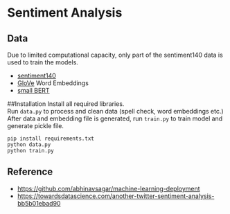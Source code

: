 # Sentiment Analysis

## Data
Due to limited computational capacity, only part of the sentiment140 data is used to train the models.
<br>
* [sentiment140](http://help.sentiment140.com/home) <br>
* [GloVe](https://nlp.stanford.edu/projects/glove/) Word Embeddings
* [small BERT](https://arxiv.org/abs/1908.08962)


##Installation
Install all required libraries. <br>
Run `data.py` to process and clean data (spell check, word embeddings etc.) <br>
After data and embedding file is generated, run `train.py` to train model and generate pickle file.
```buildoutcfg
pip install requirements.txt
python data.py
python train.py
```


## Reference
* https://github.com/abhinavsagar/machine-learning-deployment
* https://towardsdatascience.com/another-twitter-sentiment-analysis-bb5b01ebad90